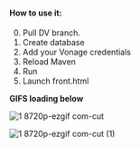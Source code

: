 #### How to use it:
0. Pull DV branch.
1. Create database
2. Add your Vonage credentials
3. Reload Maven
4. Run
5. Launch front.html

**GIFS loading below**

![1 8720p-ezgif com-cut](https://github.com/user-attachments/assets/a49e3e1a-1ca6-4726-8c60-9d71c0a82776)

![1 8720p-ezgif com-cut (1)](https://github.com/user-attachments/assets/c5652d0e-c55b-4dcf-b6e0-2428c5ac217e)
